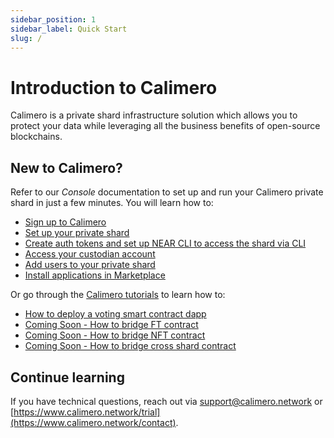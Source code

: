```yaml
---
sidebar_position: 1
sidebar_label: Quick Start
slug: /
---
```


# Introduction to Calimero

Calimero is a private shard infrastructure solution which allows you to protect your data while leveraging all the business benefits of open-source blockchains.

## New to Calimero?

Refer to our _Console_ documentation to set up and run your Calimero private shard in just a few minutes. You will learn how to:

- [Sign up to Calimero](/docs/getting_started/signup.md)
- [Set up your private shard](/docs/getting_started/running_a_shard.md)
- [Create auth tokens and set up NEAR CLI to access the shard via CLI](/docs/getting_started/generate_token.md)
- [Access your custodian account](/docs/getting_started/access_account.md)
- [Add users to your private shard](/docs/getting_started/users.md)
- [Install applications in Marketplace](/docs/getting_started/market_place.md)


Or go through the [Calimero tutorials](/) to learn how to:

- [How to deploy a voting smart contract dapp](/docs/tutorials/from_cli.md)
- [Coming Soon - How to bridge FT contract](/)
- [Coming Soon - How to bridge NFT contract](/)
- [Coming Soon - How to bridge cross shard contract](/)

## Continue learning

If you have technical questions, reach out via [support@calimero.network](mailto:support@calimero.network) or [https://www.calimero.network/trial](https://www.calimero.network/contact).
